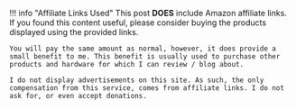 !!! info "Affiliate Links Used"
    This post **DOES** include Amazon affiliate links. If you found this content useful, please consider buying the products displayed using the provided links.

    You will pay the same amount as normal, however, it does provide a small benefit to me. This benefit is usually used to purchase other products and hardware for which I can review / blog about.

    I do not display advertisements on this site. As such, the only compensation from this service, comes from affiliate links. I do not ask for, or even accept donations. 